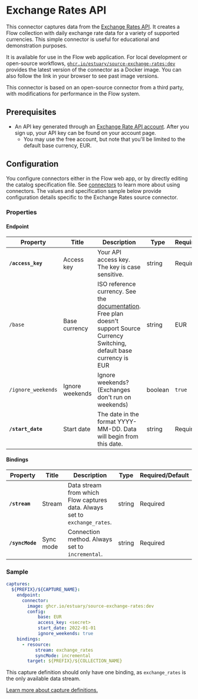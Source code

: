 
# Exchange Rates API

This connector captures data from the [Exchange Rates API](https://exchangeratesapi.io/).
It creates a Flow collection with daily exchange rate data for a variety of supported currencies.
This simple connector is useful for educational and demonstration purposes.

It is available for use in the Flow web application. For local development or open-source workflows, [`ghcr.io/estuary/source-exchange-rates:dev`](https://ghcr.io/estuary/source-exchange-rates:dev) provides the latest version of the connector as a Docker image. You can also follow the link in your browser to see past image versions.

This connector is based on an open-source connector from a third party, with modifications for performance in the Flow system.

## Prerequisites

* An API key generated through an [Exchange Rate API account](https://apilayer.com/marketplace/description/exchangerates_data-api?preview=true#pricing).
After you sign up, your API key can be found on your account page.
  * You may use the free account, but note that you'll be limited to the default base currency, EUR.

## Configuration

You configure connectors either in the Flow web app, or by directly editing the catalog specification file.
See [connectors](../../../concepts/connectors.md#using-connectors) to learn more about using connectors. The values and specification sample below provide configuration details specific to the Exchange Rates source connector.

### Properties

#### Endpoint

| Property | Title | Description | Type | Required/Default |
|---|---|---|---|---|
| **`/access_key`** | Access key | Your API access key. The key is case sensitive. | string | Required |
| `/base` | Base currency | ISO reference currency. See the [documentation](https://www.ecb.europa.eu/stats/policy_and_exchange_rates/euro_reference_exchange_rates/html/index.en.html). Free plan doesn&#x27;t support Source Currency Switching, default base currency is EUR | string | EUR |
| `/ignore_weekends` | Ignore weekends | Ignore weekends? (Exchanges don&#x27;t run on weekends) | boolean | `true` |
| **`/start_date`** | Start date | The date in the format YYYY-MM-DD. Data will begin from this date. | string | Required |

#### Bindings

| Property | Title | Description | Type | Required/Default |
|---|---|---|---|---|
| **`/stream`** | Stream | Data stream from which Flow captures data. Always set to `exchange_rates`. | string | Required |
| **`/syncMode`** | Sync mode | Connection method. Always set to `incremental`. | string | Required |

### Sample

```yaml
captures:
  ${PREFIX}/${CAPTURE_NAME}:
    endpoint:
      connector:
        image: ghcr.io/estuary/source-exchange-rates:dev
        config:
            base: EUR
            access_key: <secret>
            start_date: 2022-01-01
            ignore_weekends: true
    bindings:
      - resource:
           stream: exchange_rates
           syncMode: incremental
        target: ${PREFIX}/${COLLECTION_NAME}
```

This capture definition should only have one binding, as `exchange_rates` is the only available data stream.

[Learn more about capture definitions.](../../../concepts/captures.md#pull-captures)
